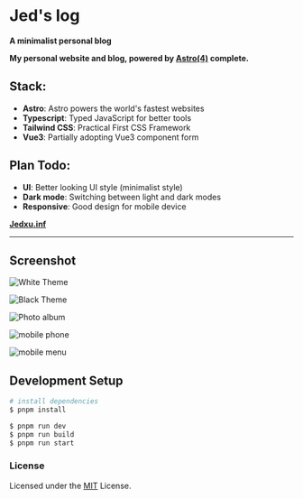 # Jed's log

**A minimalist personal blog**

**My personal website and blog, powered by [Astro(4)](https://astro.build/) complete.**

## Stack:

- **Astro**:  Astro powers the world's fastest websites
- **Typescript**: Typed JavaScript for better tools
- **Tailwind CSS**: Practical First CSS Framework
- **Vue3**: Partially adopting Vue3 component form

## Plan Todo:

- **UI**: Better looking UI style (minimalist style)
- **Dark mode**: Switching between light and dark modes
- **Responsive**: Good design for mobile device


**[Jedxu.inf](https://jedxu.info/)**

----

## Screenshot

![White Theme](https://chetxu.chetserenade.info/article/WechatIMG1640.jpg)

![Black Theme](https://chetxu.chetserenade.info/article/WechatIMG1641.jpg)

![Photo album](https://chetxu.chetserenade.info/article/WechatIMG1642.jpg)

![mobile phone](https://chetxu.chetserenade.info/article/WechatIMG1655.jpg)

![mobile menu](https://chetxu.chetserenade.info/article/WechatIMG1656.jpg)

## Development Setup

```bash
# install dependencies
$ pnpm install

$ pnpm run dev
$ pnpm run build
$ pnpm run start

```

### License

Licensed under the [MIT](/LICENSE) License.
